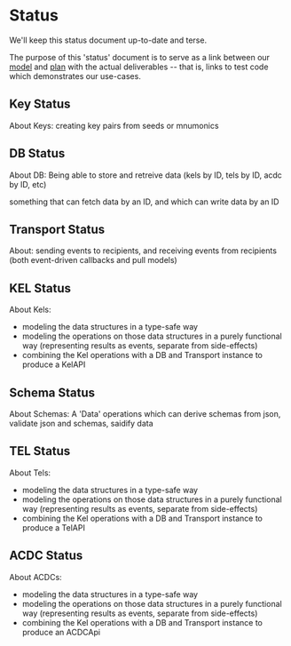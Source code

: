 # Status

We'll keep this status document up-to-date and terse.

The purpose of this 'status' document is to serve as a link between our [model](./model.md) and [plan](./plan.md) with the actual deliverables -- that is, links to test code which demonstrates our use-cases.

## Key Status
About Keys: creating key pairs from seeds or mnumonics

## DB Status
About DB: Being able to store and retreive data (kels by ID, tels by ID, acdc by ID, etc)

something that can fetch data by an ID,
and which can write data by an ID

## Transport Status
About: sending events to recipients, and receiving events from recipients (both event-driven callbacks and pull models)

## KEL Status
About Kels: 
 * modeling the data structures in a type-safe way
 * modeling the operations on those data structures in a purely functional way (representing results as events, separate from side-effects)
 * combining the Kel operations with a DB and Transport instance to produce a KelAPI 

## Schema Status
About Schemas: A 'Data' operations which can derive schemas from json, validate json and schemas, saidify data

## TEL Status
About Tels: 
 * modeling the data structures in a type-safe way
 * modeling the operations on those data structures in a purely functional way (representing results as events, separate from side-effects)
 * combining the Kel operations with a DB and Transport instance to produce a TelAPI 

## ACDC Status
About ACDCs: 
 * modeling the data structures in a type-safe way
 * modeling the operations on those data structures in a purely functional way (representing results as events, separate from side-effects)
 * combining the Kel operations with a DB and Transport instance to produce an ACDCApi 